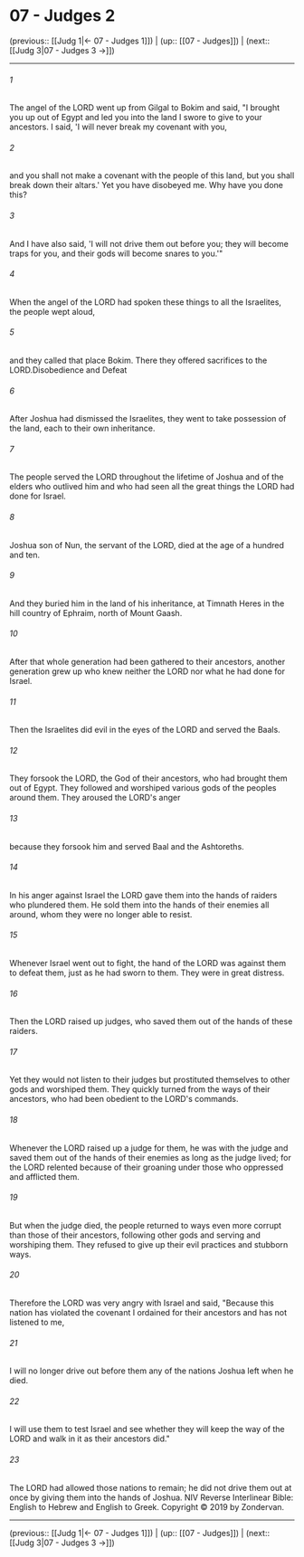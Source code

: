 # 07 - Judges 2

(previous:: [[Judg 1|← 07 - Judges 1]]) | (up:: [[07 - Judges]]) | (next:: [[Judg 3|07 - Judges 3 →]])

***


###### 1 
The angel of the LORD went up from Gilgal to Bokim and said, "I brought you up out of Egypt and led you into the land I swore to give to your ancestors. I said, 'I will never break my covenant with you, 

###### 2 
and you shall not make a covenant with the people of this land, but you shall break down their altars.' Yet you have disobeyed me. Why have you done this? 

###### 3 
And I have also said, 'I will not drive them out before you; they will become traps for you, and their gods will become snares to you.'" 

###### 4 
When the angel of the LORD had spoken these things to all the Israelites, the people wept aloud, 

###### 5 
and they called that place Bokim. There they offered sacrifices to the LORD.Disobedience and Defeat 

###### 6 
After Joshua had dismissed the Israelites, they went to take possession of the land, each to their own inheritance. 

###### 7 
The people served the LORD throughout the lifetime of Joshua and of the elders who outlived him and who had seen all the great things the LORD had done for Israel. 

###### 8 
Joshua son of Nun, the servant of the LORD, died at the age of a hundred and ten. 

###### 9 
And they buried him in the land of his inheritance, at Timnath Heres in the hill country of Ephraim, north of Mount Gaash. 

###### 10 
After that whole generation had been gathered to their ancestors, another generation grew up who knew neither the LORD nor what he had done for Israel. 

###### 11 
Then the Israelites did evil in the eyes of the LORD and served the Baals. 

###### 12 
They forsook the LORD, the God of their ancestors, who had brought them out of Egypt. They followed and worshiped various gods of the peoples around them. They aroused the LORD's anger 

###### 13 
because they forsook him and served Baal and the Ashtoreths. 

###### 14 
In his anger against Israel the LORD gave them into the hands of raiders who plundered them. He sold them into the hands of their enemies all around, whom they were no longer able to resist. 

###### 15 
Whenever Israel went out to fight, the hand of the LORD was against them to defeat them, just as he had sworn to them. They were in great distress. 

###### 16 
Then the LORD raised up judges, who saved them out of the hands of these raiders. 

###### 17 
Yet they would not listen to their judges but prostituted themselves to other gods and worshiped them. They quickly turned from the ways of their ancestors, who had been obedient to the LORD's commands. 

###### 18 
Whenever the LORD raised up a judge for them, he was with the judge and saved them out of the hands of their enemies as long as the judge lived; for the LORD relented because of their groaning under those who oppressed and afflicted them. 

###### 19 
But when the judge died, the people returned to ways even more corrupt than those of their ancestors, following other gods and serving and worshiping them. They refused to give up their evil practices and stubborn ways. 

###### 20 
Therefore the LORD was very angry with Israel and said, "Because this nation has violated the covenant I ordained for their ancestors and has not listened to me, 

###### 21 
I will no longer drive out before them any of the nations Joshua left when he died. 

###### 22 
I will use them to test Israel and see whether they will keep the way of the LORD and walk in it as their ancestors did." 

###### 23 
The LORD had allowed those nations to remain; he did not drive them out at once by giving them into the hands of Joshua. NIV Reverse Interlinear Bible: English to Hebrew and English to Greek. Copyright © 2019 by Zondervan.

***

(previous:: [[Judg 1|← 07 - Judges 1]]) | (up:: [[07 - Judges]]) | (next:: [[Judg 3|07 - Judges 3 →]])
